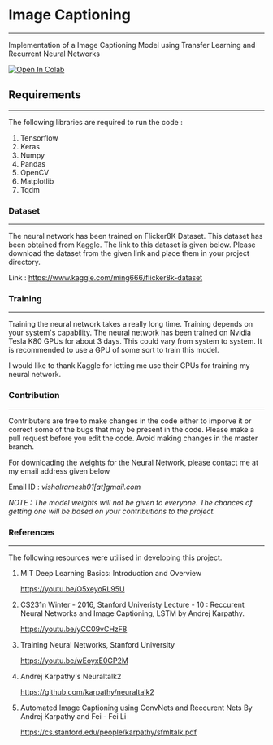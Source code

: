 # Image Captioning
___
Implementation of a Image Captioning Model using Transfer Learning and Recurrent Neural Networks

[![Open In Colab](https://colab.research.google.com/assets/colab-badge.svg)](https://colab.research.google.com/github/iVishalr/Image-Captioning/blob/master/Notebook/ImageCaptioning.ipynb)

## Requirements
___
The following libraries are required to run the code : 
  1. Tensorflow
  2. Keras
  3. Numpy
  4. Pandas
  5. OpenCV
  6. Matplotlib
  7. Tqdm

### Dataset
___

The neural network has been trained on Flicker8K Dataset. This dataset has been obtained from Kaggle. The link to this dataset is given below. Please download the dataset from the given link and place them in your project directory.

Link : https://www.kaggle.com/ming666/flicker8k-dataset

### Training
___

Training the neural network takes a really long time. Training depends on your system's capability. The neural network has been trained on Nvidia Tesla K80 GPUs for about 3 days. This could vary from system to system. It is recommended to use a GPU of some sort to train this model.

I would like to thank Kaggle for letting me use their GPUs for training my neural network.

### Contribution
___

Contributers are free to make changes in the code either to imporve it or correct some of the bugs that may be present in the code. Please make a pull request before you edit the code. Avoid making changes in the master branch.

For downloading the weights for the Neural Network, please contact me at my email address given below

Email ID : *vishalramesh01[at]gmail.com*

*NOTE : The model weights will not be given to everyone. The chances of getting one will be based on your contributions to the       project.*

### References
___

The following resources were utilised in developing this project.

1. MIT Deep Learning Basics: Introduction and Overview
   
   https://youtu.be/O5xeyoRL95U
2. CS231n Winter - 2016, Stanford Univeristy
   Lecture - 10 : Reccurent Neural Networks and Image Captioning, LSTM by Andrej Karpathy.
   
   https://youtu.be/yCC09vCHzF8
3. Training Neural Networks, Stanford University
   
   https://youtu.be/wEoyxE0GP2M
4. Andrej Karpathy's Neuraltalk2
   
   https://github.com/karpathy/neuraltalk2
5. Automated Image Captioning using ConvNets and Reccurent Nets
   By Andrej Karpathy and Fei - Fei Li
   
   https://cs.stanford.edu/people/karpathy/sfmltalk.pdf
